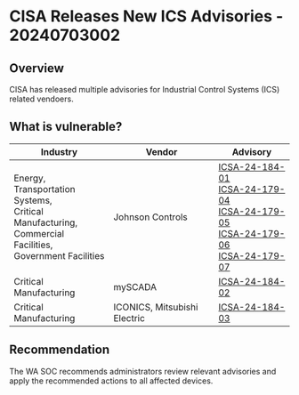 # CISA Releases New ICS Advisories - 20240703002

## Overview

CISA has released multiple advisories for Industrial Control Systems (ICS) related vendoers.

## What is vulnerable?

| Industry                                                                                                                     | Vendor                       | Advisory                                                                                                                                                                                                                                                                                                                                                                                                                                     |
| ---------------------------------------------------------------------------------------------------------------------------- | ---------------------------- | -------------------------------------------------------------------------------------------------------------------------------------------------------------------------------------------------------------------------------------------------------------------------------------------------------------------------------------------------------------------------------------------------------------------------------------------- |
| Energy, </br> Transportation Systems, </br> Critical Manufacturing, </br> Commercial Facilities, </br> Government Facilities | Johnson Controls             | [ICSA-24-184-01](https://www.cisa.gov/news-events/ics-advisories/icsa-24-184-01) </br> [ICSA-24-179-04](https://www.cisa.gov/news-events/ics-advisories/icsa-24-179-04) </br> [ICSA-24-179-05](https://www.cisa.gov/news-events/ics-advisories/icsa-24-179-05) </br> [ICSA-24-179-06](https://www.cisa.gov/news-events/ics-advisories/icsa-24-179-06) </br> [ICSA-24-179-07](https://www.cisa.gov/news-events/ics-advisories/icsa-24-179-07) |
| Critical Manufacturing                                                                                                       | mySCADA                      | [ICSA-24-184-02](https://www.cisa.gov/news-events/ics-advisories/icsa-24-184-02)                                                                                                                                                                                                                                                                                                                                                             |
| Critical Manufacturing                                                                                                       | ICONICS, Mitsubishi Electric | [ICSA-24-184-03](https://www.cisa.gov/news-events/ics-advisories/icsa-24-184-03)                                                                                                                                                                                                                                                                                                                                                             |

## Recommendation

The WA SOC recommends administrators review relevant advisories and apply the recommended actions to all affected devices.
